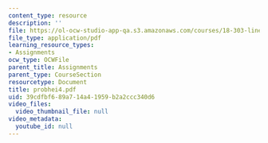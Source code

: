 ```yaml
---
content_type: resource
description: ''
file: https://ol-ocw-studio-app-qa.s3.amazonaws.com/courses/18-303-linear-partial-differential-equations-fall-2006/39cdfbf689a714a41959b2a2ccc340d6_probhei4.pdf
file_type: application/pdf
learning_resource_types:
- Assignments
ocw_type: OCWFile
parent_title: Assignments
parent_type: CourseSection
resourcetype: Document
title: probhei4.pdf
uid: 39cdfbf6-89a7-14a4-1959-b2a2ccc340d6
video_files:
  video_thumbnail_file: null
video_metadata:
  youtube_id: null
---
```

